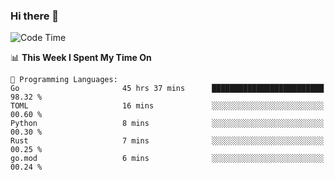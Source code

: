 ### Hi there 👋

<!--
**CrazyCollin/crazycollin** is a ✨ _special_ ✨ repository because its `README.md` (this file) appears on your GitHub profile.

Here are some ideas to get you started:

- 🔭 I’m currently working on ...
- 🌱 I’m currently learning ...
- 👯 I’m looking to collaborate on ...
- 🤔 I’m looking for help with ...
- 💬 Ask me about ...
- 📫 How to reach me: ...
- 😄 Pronouns: ...
- ⚡ Fun fact: ...
-->

<!--START_SECTION:waka-->
![Code Time](http://img.shields.io/badge/Code%20Time-1%2C395%20hrs%2034%20mins-blue)

📊 **This Week I Spent My Time On** 

```text
💬 Programming Languages: 
Go                       45 hrs 37 mins      █████████████████████████   98.32 % 
TOML                     16 mins             ░░░░░░░░░░░░░░░░░░░░░░░░░   00.60 % 
Python                   8 mins              ░░░░░░░░░░░░░░░░░░░░░░░░░   00.30 % 
Rust                     7 mins              ░░░░░░░░░░░░░░░░░░░░░░░░░   00.25 % 
go.mod                   6 mins              ░░░░░░░░░░░░░░░░░░░░░░░░░   00.24 % 
```


<!--END_SECTION:waka-->
